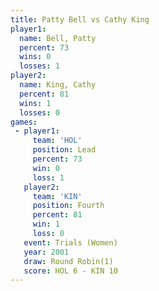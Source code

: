 ```yaml
---
title: Patty Bell vs Cathy King
player1:           
  name: Bell, Patty
  percent: 73      
  wins: 0          
  losses: 1        
player2:           
  name: King, Cathy
  percent: 81      
  wins: 1          
  losses: 0        
games:
 - player1:        
     team: 'HOL'   
     position: Lead
     percent: 73   
     win: 0        
     loss: 1       
   player2:          
     team: 'KIN'     
     position: Fourth
     percent: 81     
     win: 1          
     loss: 0         
   event: Trials (Women)
   year: 2001           
   draw: Round Robin(1) 
   score: HOL 6 - KIN 10
---
```

